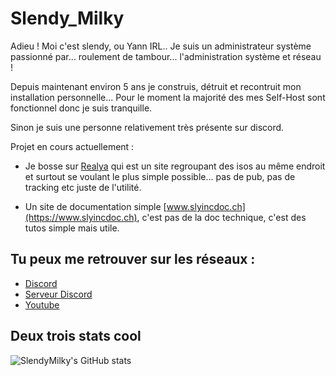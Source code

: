 # Slendy_Milky

Adieu ! Moi c'est slendy, ou Yann IRL.. Je suis un administrateur système passionné par... roulement de tambour... l'administration système et réseau !

Depuis maintenant environ 5 ans je construis, détruit et recontruit mon installation personnelle... Pour le moment la majorité des mes Self-Host sont fonctionnel donc je suis tranquille.

Sinon je suis une personne relativement très présente sur discord.

Projet en cours actuellement :

- Je bosse sur [Realya](https://realya.ch) qui est un site regroupant des isos au même endroit et surtout se voulant le plus simple possible... pas de pub, pas de tracking etc juste de l'utilité.

- Un site de documentation simple [www.slyincdoc.ch](https://www.slyincdoc.ch), c'est pas de la doc technique, c'est des tutos simple mais utile.

## Tu peux me retrouver sur les réseaux :

- [Discord](dsc.bio/slendymilky)
- [Serveur Discord](https://discord.com/invite/zaE8rKaWDQ)
- [Youtube](https://www.youtube.com/channel/UC-i4k6L0R70vkK0zE8Buj5Q)

## Deux trois stats cool
![SlendyMilky's GitHub stats](https://github-readme-stats.vercel.app/api?username=SlendyMilky&show_icons=true&theme=radical) 



